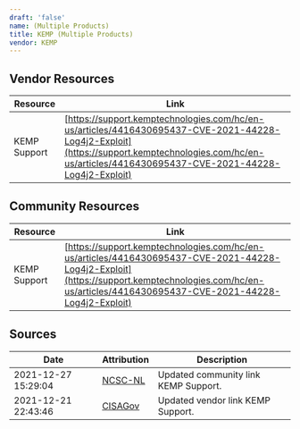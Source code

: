 ```yaml
---
draft: 'false'
name: (Multiple Products)
title: KEMP (Multiple Products)
vendor: KEMP
---
```


## Vendor Resources
| Resource | Link |
| --- | --- |
| KEMP Support | [https://support.kemptechnologies.com/hc/en-us/articles/4416430695437-CVE-2021-44228-Log4j2-Exploit](https://support.kemptechnologies.com/hc/en-us/articles/4416430695437-CVE-2021-44228-Log4j2-Exploit) |

## Community Resources
| Resource | Link |
| --- | --- |
| KEMP Support | [https://support.kemptechnologies.com/hc/en-us/articles/4416430695437-CVE-2021-44228-Log4j2-Exploit](https://support.kemptechnologies.com/hc/en-us/articles/4416430695437-CVE-2021-44228-Log4j2-Exploit) |


## Sources
| Date | Attribution | Description |
| --- | --- | --- |
| 2021-12-27 15:29:04 | [NCSC-NL](https://github.com/NCSC-NL/log4shell/blob/main/software/README.md) | Updated community link KEMP Support.  |
| 2021-12-21 22:43:46 | [CISAGov](https://raw.githubusercontent.com/cisagov/log4j-affected-db/develop/README.md) | Updated vendor link KEMP Support.  |
